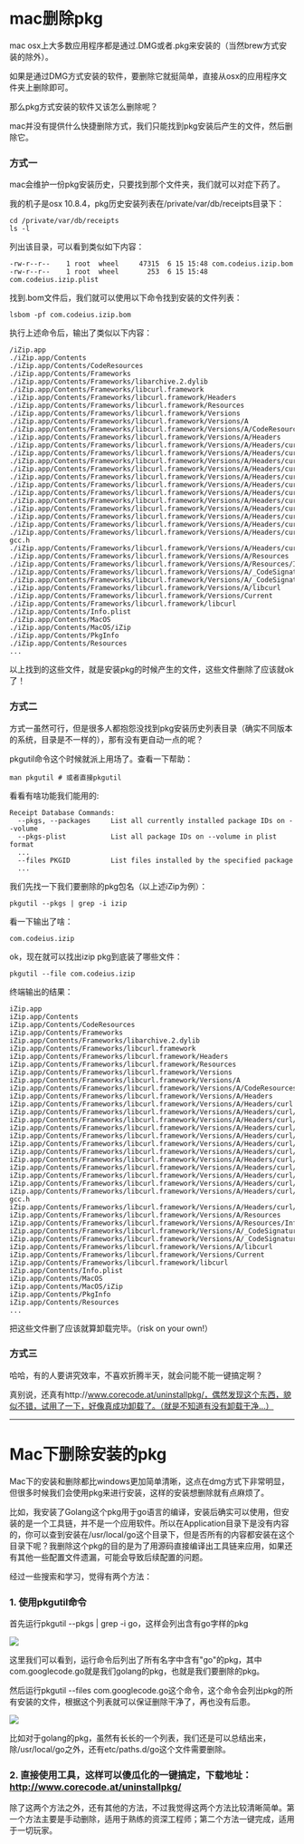 mac删除pkg
==========

mac osx上大多数应用程序都是通过.DMG或者.pkg来安装的（当然brew方式安装的除外）。

如果是通过DMG方式安装的软件，要删除它就挺简单，直接从osx的应用程序文件夹上删除即可。

那么pkg方式安装的软件又该怎么删除呢？

mac并没有提供什么快捷删除方式，我们只能找到pkg安装后产生的文件，然后删除它。

### 方式一

mac会维护一份pkg安装历史，只要找到那个文件夹，我们就可以对症下药了。

我的机子是osx 10.8.4，pkg历史安装列表在/private/var/db/receipts目录下：

    cd /private/var/db/receipts
    ls -l

列出该目录，可以看到类似如下内容：

    -rw-r--r--    1 root  wheel     47315  6 15 15:48 com.codeius.izip.bom
    -rw-r--r--    1 root  wheel       253  6 15 15:48 com.codeius.izip.plist

找到.bom文件后，我们就可以使用以下命令找到安装的文件列表：

    lsbom -pf com.codeius.izip.bom

执行上述命令后，输出了类似以下内容：

    /iZip.app
    ./iZip.app/Contents
    ./iZip.app/Contents/CodeResources
    ./iZip.app/Contents/Frameworks
    ./iZip.app/Contents/Frameworks/libarchive.2.dylib
    ./iZip.app/Contents/Frameworks/libcurl.framework
    ./iZip.app/Contents/Frameworks/libcurl.framework/Headers
    ./iZip.app/Contents/Frameworks/libcurl.framework/Resources
    ./iZip.app/Contents/Frameworks/libcurl.framework/Versions
    ./iZip.app/Contents/Frameworks/libcurl.framework/Versions/A
    ./iZip.app/Contents/Frameworks/libcurl.framework/Versions/A/CodeResources
    ./iZip.app/Contents/Frameworks/libcurl.framework/Versions/A/Headers
    ./iZip.app/Contents/Frameworks/libcurl.framework/Versions/A/Headers/curl
    ./iZip.app/Contents/Frameworks/libcurl.framework/Versions/A/Headers/curl/curl.h
    ./iZip.app/Contents/Frameworks/libcurl.framework/Versions/A/Headers/curl/curlbuild.h
    ./iZip.app/Contents/Frameworks/libcurl.framework/Versions/A/Headers/curl/curlbuild32.h
    ./iZip.app/Contents/Frameworks/libcurl.framework/Versions/A/Headers/curl/curlbuild64.h
    ./iZip.app/Contents/Frameworks/libcurl.framework/Versions/A/Headers/curl/curlrules.h
    ./iZip.app/Contents/Frameworks/libcurl.framework/Versions/A/Headers/curl/curlver.h
    ./iZip.app/Contents/Frameworks/libcurl.framework/Versions/A/Headers/curl/easy.h
    ./iZip.app/Contents/Frameworks/libcurl.framework/Versions/A/Headers/curl/mprintf.h
    ./iZip.app/Contents/Frameworks/libcurl.framework/Versions/A/Headers/curl/multi.h
    ./iZip.app/Contents/Frameworks/libcurl.framework/Versions/A/Headers/curl/stdcheaders.h
    ./iZip.app/Contents/Frameworks/libcurl.framework/Versions/A/Headers/curl/typecheck-gcc.h
    ./iZip.app/Contents/Frameworks/libcurl.framework/Versions/A/Headers/curl/types.h
    ./iZip.app/Contents/Frameworks/libcurl.framework/Versions/A/Resources
    ./iZip.app/Contents/Frameworks/libcurl.framework/Versions/A/Resources/Info.plist
    ./iZip.app/Contents/Frameworks/libcurl.framework/Versions/A/_CodeSignature
    ./iZip.app/Contents/Frameworks/libcurl.framework/Versions/A/_CodeSignature/CodeResources
    ./iZip.app/Contents/Frameworks/libcurl.framework/Versions/A/libcurl
    ./iZip.app/Contents/Frameworks/libcurl.framework/Versions/Current
    ./iZip.app/Contents/Frameworks/libcurl.framework/libcurl
    ./iZip.app/Contents/Info.plist
    ./iZip.app/Contents/MacOS
    ./iZip.app/Contents/MacOS/iZip
    ./iZip.app/Contents/PkgInfo
    ./iZip.app/Contents/Resources
    ...

以上找到的这些文件，就是安装pkg的时候产生的文件，这些文件删除了应该就ok了！

### 方式二

方式一虽然可行，但是很多人都抱怨没找到pkg安装历史列表目录（确实不同版本的系统，目录是不一样的），那有没有更自动一点的呢？

pkgutil命令这个时候就派上用场了。查看一下帮助：

    man pkgutil # 或者直接pkgutil

看看有啥功能我们能用的:

    Receipt Database Commands:
      --pkgs, --packages     List all currently installed package IDs on --volume
      --pkgs-plist           List all package IDs on --volume in plist format
      ...
      --files PKGID          List files installed by the specified package
      ...

我们先找一下我们要删除的pkg包名（以上述iZip为例）：

    pkgutil --pkgs | grep -i izip

看一下输出了啥：

    com.codeius.izip

ok，现在就可以找出izip pkg到底装了哪些文件：

    pkgutil --file com.codeius.izip

终端输出的结果：

    iZip.app
    iZip.app/Contents
    iZip.app/Contents/CodeResources
    iZip.app/Contents/Frameworks
    iZip.app/Contents/Frameworks/libarchive.2.dylib
    iZip.app/Contents/Frameworks/libcurl.framework
    iZip.app/Contents/Frameworks/libcurl.framework/Headers
    iZip.app/Contents/Frameworks/libcurl.framework/Resources
    iZip.app/Contents/Frameworks/libcurl.framework/Versions
    iZip.app/Contents/Frameworks/libcurl.framework/Versions/A
    iZip.app/Contents/Frameworks/libcurl.framework/Versions/A/CodeResources
    iZip.app/Contents/Frameworks/libcurl.framework/Versions/A/Headers
    iZip.app/Contents/Frameworks/libcurl.framework/Versions/A/Headers/curl
    iZip.app/Contents/Frameworks/libcurl.framework/Versions/A/Headers/curl/curl.h
    iZip.app/Contents/Frameworks/libcurl.framework/Versions/A/Headers/curl/curlbuild.h
    iZip.app/Contents/Frameworks/libcurl.framework/Versions/A/Headers/curl/curlbuild32.h
    iZip.app/Contents/Frameworks/libcurl.framework/Versions/A/Headers/curl/curlbuild64.h
    iZip.app/Contents/Frameworks/libcurl.framework/Versions/A/Headers/curl/curlrules.h
    iZip.app/Contents/Frameworks/libcurl.framework/Versions/A/Headers/curl/curlver.h
    iZip.app/Contents/Frameworks/libcurl.framework/Versions/A/Headers/curl/easy.h
    iZip.app/Contents/Frameworks/libcurl.framework/Versions/A/Headers/curl/mprintf.h
    iZip.app/Contents/Frameworks/libcurl.framework/Versions/A/Headers/curl/multi.h
    iZip.app/Contents/Frameworks/libcurl.framework/Versions/A/Headers/curl/stdcheaders.h
    iZip.app/Contents/Frameworks/libcurl.framework/Versions/A/Headers/curl/typecheck-gcc.h
    iZip.app/Contents/Frameworks/libcurl.framework/Versions/A/Headers/curl/types.h
    iZip.app/Contents/Frameworks/libcurl.framework/Versions/A/Resources
    iZip.app/Contents/Frameworks/libcurl.framework/Versions/A/Resources/Info.plist
    iZip.app/Contents/Frameworks/libcurl.framework/Versions/A/_CodeSignature
    iZip.app/Contents/Frameworks/libcurl.framework/Versions/A/_CodeSignature/CodeResources
    iZip.app/Contents/Frameworks/libcurl.framework/Versions/A/libcurl
    iZip.app/Contents/Frameworks/libcurl.framework/Versions/Current
    iZip.app/Contents/Frameworks/libcurl.framework/libcurl
    iZip.app/Contents/Info.plist
    iZip.app/Contents/MacOS
    iZip.app/Contents/MacOS/iZip
    iZip.app/Contents/PkgInfo
    iZip.app/Contents/Resources
    ...

把这些文件删了应该就算卸载完毕。（risk on your own!）

### 方式三

哈哈，有的人要讲究效率，不喜欢折腾半天，就会问能不能一键搞定啊？

真别说，还真有http://www.corecode.at/uninstallpkg/，偶然发现这个东西，貌似不错，试用了一下，好像真成功卸载了。（就是不知道有没有卸载干净...）

---

# Mac下删除安装的pkg

Mac下的安装和删除都比windows更加简单清晰，这点在dmg方式下非常明显，但很多时候我们会使用pkg来进行安装，这样的安装想删除就有点麻烦了。

比如，我安装了Golang这个pkg用于go语言的编译，安装后确实可以使用，但安装的是一个工具链，并不是一个应用软件。所以在Application目录下是没有内容的，你可以查到安装在/usr/local/go这个目录下，但是否所有的内容都安装在这个目录下呢？我删除这个pkg的目的是为了用源码直接编译出工具链来应用，如果还有其他一些配置文件遗漏，可能会导致后续配置的问题。

经过一些搜索和学习，觉得有两个方法：

### 1. 使用pkgutil命令

首先运行pkgutil --pkgs | grep -i go，这样会列出含有go字样的pkg

![](http://biang.io/biangpic/blog/0607f96ee33d417237770c7648ca235d.jpg)

这里我们可以看到，运行命令后列出了所有名字中含有"go"的pkg，其中com.googlecode.go就是我们golang的pkg，也就是我们要删除的pkg。

然后运行pkgutil --files com.googlecode.go这个命令，这个命令会列出pkg的所有安装的文件，根据这个列表就可以保证删除干净了，再也没有后患。

![](http://biang.io/biangpic/blog/e33f447519ba4ec32417342986d2571b.jpg)

比如对于golang的pkg，虽然有长长的一个列表，我们还是可以总结出来，除/usr/local/go之外，还有etc/paths.d/go这个文件需要删除。

### 2. 直接使用工具，这样可以傻瓜化的一键搞定，下载地址：http://www.corecode.at/uninstallpkg/

除了这两个方法之外，还有其他的方法，不过我觉得这两个方法比较清晰简单。第一个方法主要是手动删除，适用于熟练的资深工程师；第二个方法一键完成，适用于一切玩家。

